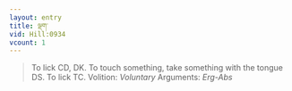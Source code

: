 ```yaml
---
layout: entry
title: ལྡག་
vid: Hill:0934
vcount: 1
---
```

> To lick CD, DK\. To touch something, take something with the tongue DS\. To lick TC\.
> Volition: _Voluntary_
> Arguments: _Erg-Abs_


